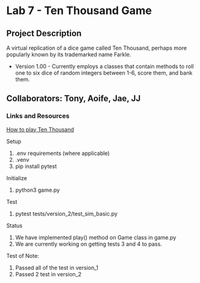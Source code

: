 # Lab 7 - Ten Thousand Game 

## Project Description
A virtual replication of a dice game called Ten Thousand, perhaps more popularly known by
its trademarked name Farkle. 
* Version 1.00 - Currently employs a classes that contain methods to roll one to six 
dice of random integers between 1-6, score them, and bank them.

## Collaborators: Tony, Aoife, Jae, JJ

### Links and Resources
[How to play Ten Thousand](https://en.wikipedia.org/wiki/Dice_10000)


Setup
1. .env requirements (where applicable)
1. .venv
1. pip install pytest

Initialize

1. python3 game.py

Test

1. pytest tests/version_2/test_sim_basic.py

Status

1. We have implemented play() method on Game class in game.py
1. We are currently working on getting tests 3 and 4 to pass.

Test of Note:

1. Passed all of the test in version_1
1. Passed 2 test in version_2


